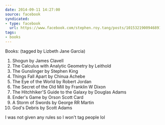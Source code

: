 ```yaml
---
date: 2014-09-11 14:27:00
source: facebook
syndicated:
- type: facebook
  url: https://www.facebook.com/stephen.roy.tang/posts/10153219009468912
tags: 
- books
---
```


Books: (tagged by Lizbeth Jane Garcia) 

1. Shogun by James Clavell 
2. The Calculus with Analytic Geometry by Leithold 
3. The Gunslinger by Stephen King 
4. Things Fall Apart by Chinua Achebe 
5. The Eye of the World by Robert Jordan 
6. The Secret of the Old Mill by Franklin W Dixon 
7. The Hitchhiker'S Guide to the Galaxy by Douglas Adams 
8. Ender's Game by Orson Scott Card 
9. A Storm of Swords by George RR Martin 
10. God's Debris by Scott Adams  

I was not given any rules so I won't tag people lol